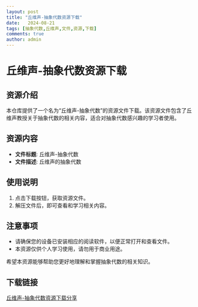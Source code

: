 ```yaml
---
layout: post
title: "丘维声-抽象代数资源下载"
date:   2024-08-21
tags: [抽象代数,丘维声,文件,资源,下载]
comments: true
author: admin
---
```

# 丘维声-抽象代数资源下载

## 资源介绍

本仓库提供了一个名为“丘维声-抽象代数”的资源文件下载。该资源文件包含了丘维声教授关于抽象代数的相关内容，适合对抽象代数感兴趣的学习者使用。

## 资源内容

- **文件标题**: 丘维声-抽象代数
- **文件描述**: 丘维声的抽象代数

## 使用说明

1. 点击下载按钮，获取资源文件。
2. 解压文件后，即可查看和学习相关内容。

## 注意事项

- 请确保您的设备已安装相应的阅读软件，以便正常打开和查看文件。
- 本资源仅供个人学习使用，请勿用于商业用途。

希望本资源能够帮助您更好地理解和掌握抽象代数的相关知识。

## 下载链接

[丘维声-抽象代数资源下载分享](https://pan.quark.cn/s/55e2705e4515)